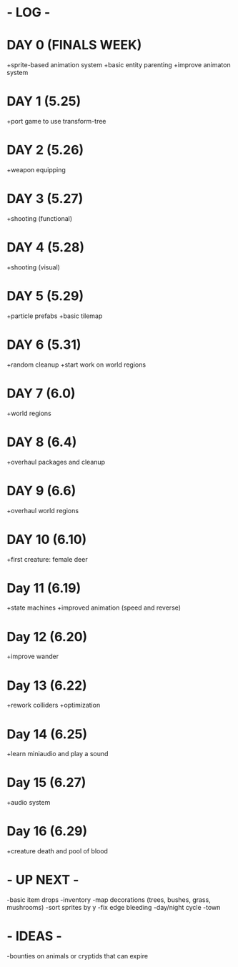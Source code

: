 # - LOG -

# DAY 0 (FINALS WEEK)
+sprite-based animation system
+basic entity parenting
+improve animaton system

# DAY 1 (5.25)
+port game to use transform-tree

# DAY 2 (5.26)
+weapon equipping

# DAY 3 (5.27)
+shooting (functional)

# DAY 4 (5.28)
+shooting (visual)

# DAY 5 (5.29)
+particle prefabs
+basic tilemap

# DAY 6 (5.31)
+random cleanup
+start work on world regions

# DAY 7 (6.0)
+world regions

# DAY 8 (6.4)
+overhaul packages and cleanup

# DAY 9 (6.6)
+overhaul world regions

# DAY 10 (6.10)
+first creature: female deer

# Day 11 (6.19)
+state machines
+improved animation (speed and reverse)

# Day 12 (6.20)
+improve wander

# Day 13 (6.22)
+rework colliders
+optimization

# Day 14 (6.25)
+learn miniaudio and play a sound

# Day 15 (6.27)
+audio system

# Day 16 (6.29)
+creature death and pool of blood


# - UP NEXT -
-basic item drops
-inventory
-map decorations (trees, bushes, grass, mushrooms)
-sort sprites by y
-fix edge bleeding
-day/night cycle
-town


# - IDEAS -
-bounties on animals or cryptids that can expire
